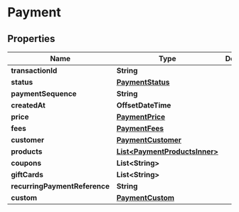 

# Payment


## Properties

| Name | Type | Description | Notes |
|------------ | ------------- | ------------- | -------------|
|**transactionId** | **String** |  |  [optional] |
|**status** | [**PaymentStatus**](PaymentStatus.md) |  |  [optional] |
|**paymentSequence** | **String** |  |  [optional] |
|**createdAt** | **OffsetDateTime** |  |  [optional] |
|**price** | [**PaymentPrice**](PaymentPrice.md) |  |  [optional] |
|**fees** | [**PaymentFees**](PaymentFees.md) |  |  [optional] |
|**customer** | [**PaymentCustomer**](PaymentCustomer.md) |  |  [optional] |
|**products** | [**List&lt;PaymentProductsInner&gt;**](PaymentProductsInner.md) |  |  [optional] |
|**coupons** | **List&lt;String&gt;** |  |  [optional] |
|**giftCards** | **List&lt;String&gt;** |  |  [optional] |
|**recurringPaymentReference** | **String** |  |  [optional] |
|**custom** | [**PaymentCustom**](PaymentCustom.md) |  |  [optional] |



